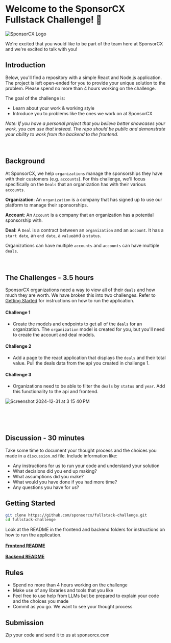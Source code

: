 # Welcome to the SponsorCX Fullstack Challenge! 🎉
![SponsorCX Logo](https://github.com/user-attachments/assets/67878600-d644-46de-ab92-455a2f04688b)

We're excited that you would like to be part of the team here at SponsorCX and we're excited to talk with you!  

## Introduction
Below, you'll find a repository with a simple React and Node.js application. The project is left open-ended for you to provide your unique solution to the problem. Please spend no more than 4 hours working on the challenge. 

The goal of the challenge is:
- Learn about your work & working style
- Introduce you to problems like the ones we work on at SponsorCX

*Note: If you have a personal project that you believe better showcases your work, you can use that instead. The repo should be public and demonstrate your ability to work from the backend to the frontend.*
<br/>
<br/>
<br/>

## Background

At SponsorCX, we help `organizations` manage the sponsorships they have with their customers (e.g. `accounts`). For this challenge, we'll focus specifically on the `Deals` that an organization has with their various `accounts`.

**Organization**: An `organization` is a company that has signed up to use our platform to manage their sponsorships.

**Account**: An `Account` is a company that an organization has a potential sponsorship with.

**Deal**: A `Deal` is a contract between an `organization` and an `account`. It has a `start date`, an `end date`, a `value`and a `status`.

Organizations can have multiple `accounts` and `accounts` can have multiple `deals`. 
<br/>
<br/>
<br/>

## The Challenges - 3.5 hours
SponsorCX organizations need a way to view all of their `deals` and how much they are worth. We have broken this into two challenges. Refer to [Getting Started](#getting-started) for instructions on how to run the application.

#### Challenge 1
- Create the models and endpoints to get all of the `deals` for an organization. The `organization` model is created for you, but you'll need to create the account and deal models.

#### Challenge 2
- Add a page to the react application that displays the `deals` and their total value. Pull the deals data from the api you created in challenge 1.

#### Challenge 3
- Organizations need to be able to filter the `deals` by `status` and `year`. Add this functionality to the api and frontend.

![Screenshot 2024-12-31 at 3 15 40 PM](https://github.com/user-attachments/assets/35bcb5c3-f94a-4a13-9502-8a59d86dc13d)

<br/>
<br/>
<br/>

## Discussion - 30 minutes
Take some time to document your thought process and the choices you made in a `discussion.md` file. Include information like: 
- Any instructions for us to run your code and understand your solution
- What decisions did you end up making? 
- What assumptions did you make? 
- What would you have done if you had more time?
- Any questions you have for us? 

## Getting Started
```bash
git clone https://github.com/sponsorcx/fullstack-challenge.git
cd fullstack-challenge
```
Look at the README in the frontend and backend folders for instructions on how to run the application.  
<br/>
**[Frontend README](frontend/README.md)**  
<br/>
**[Backend README](server/README.md)**

## Rules
- Spend no more than 4 hours working on the challenge
- Make use of any libraries and tools that you like 
- Feel free to use help from LLMs but be prepared to explain your code and the choices you made
- Commit as you go. We want to see your thought process

## Submission
Zip your code and send it to us at sponsorcx.com

